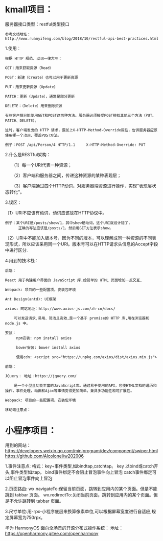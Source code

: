 ﻿# kmall项目：

服务器接口类型：restful类型接口
	
	参考文档地址：
	http://www.ruanyifeng.com/blog/2018/10/restful-api-best-practices.html

1.使用：

	根据 HTTP 规范，动词一律大写：

	GET：用来获取资源（Read）

	POST：新建（Create）也可以用于更新资源

	PUT：用来更新资源（Update）

	PATCH：更新（Update），通常是部分更新

	DELETE：（Delete）用来删除资源

	有些客户端只能使用GET和POST这两种方法。服务器必须接受POST模拟其他三个方法（PUT、PATCH、DELETE）。

	这时，客户端发出的 HTTP 请求，要加上X-HTTP-Method-Override属性，告诉服务器应该使用哪一个动词，覆盖POST方法。

	例子：POST /api/Person/4 HTTP/1.1     X-HTTP-Method-Override: PUT

2.什么是RESTful架构：

　　（1）每一个URI代表一种资源；

　　（2）客户端和服务器之间，传递这种资源的某种表现层；

　　（3）客户端通过四个HTTP动词，对服务器端资源进行操作，实现"表现层状态转化"。

3.误区：

  （1）URI不应该有动词，动词应该放在HTTP协议中。

	例子：某个URI是/posts/show/1，其中show是动词，这个URI就设计错了.
		  正确的写法应该是/posts/1，然后用GET方法表示show。

  （2）URI中不能加入版本号，因为不同的版本，可以理解成同一种资源的不同表现形式，所以应该采用同一个URI。版本号可以在HTTP请求头信息的Accept字段中进行区分.

4.用到的技术栈：

	后端：

	React 用于构建用户界面的 JavaScript 库,给简单的 HTML 页面增加一点交互,

	Webpack: 项目的一些配置项，安装包环境

	Ant Design(antd): UI框架

	axios: 网站地址：http://www.axios-js.com/zh-cn/docs/

		可以发送请求,易用、简洁且高效,是一个基于 promise的 HTTP 库,用在浏览器和 node.js 中。

	安装：
		 npm安装: npm install axios

		 bower安装: bower install axios

		 使用cdn: <script src="https://unpkg.com/axios/dist/axios.min.js">

	前端：

	JQuery： 地址：https://jquery.com/ 

		是一个小型且功能丰富的JavaScript库。通过易于使用的API，它使HTML文档的遍历和操作，事件处理，动画和Ajax等事情变得更加简单。兼具多功能性和可扩展性。

	Webpack: 项目的一些配置项，安装包环境

	移动端注意点：








# 小程序项目：
用到的网站：
https://developers.weixin.qq.com/miniprogram/dev/component/swiper.html
https://github.com/AIcolonel/w202006

1.事件注意点:
格式：key+事件类型,如bindtap,catchtap。
key 以bind或catch开头,事件类型如:tap。
bind事件绑定不会阻止冒泡事件向上冒泡
catch事件绑定可以阻止冒泡事件向上冒泡

2.页面路由:
wx.navigateTo:保留当前页面，跳转到应用内的某个页面。但是不能跳到 tabbar 页面。
wx.redirectTo:关闭当前页面，跳转到应用内的某个页面。但是不允许跳转到 tabbar 页面。

3.尺寸单位:用-rpx-小程序底层来换算像素单位,可以根据屏幕宽度进行自适应,规定屏幕宽为750rpx。







华为 HarmonyOS 面向全场景的开源分布式操作系统：
地址：https://openharmony.gitee.com/openharmony




